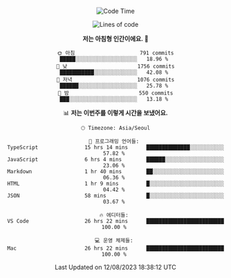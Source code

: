 <div align="center">

<br />

 <!--START_SECTION:waka-->
![Code Time](http://img.shields.io/badge/Code%20Time-1%2C166%20hrs%2019%20mins-blue)

![Lines of code](https://img.shields.io/badge/%EC%A0%80%EB%8A%94%20%EC%97%AC%ED%83%9C%EA%B9%8C%EC%A7%80%20-3.4%20million%20%EC%A4%84%EC%9D%98%20%EC%BD%94%EB%93%9C%EB%A5%BC%20%EC%9E%91%EC%84%B1%ED%96%88%EC%96%B4%EC%9A%94.-blue)

**저는 아침형 인간이에요. 🐤** 

```text
🌞 아침                     791 commits         █████░░░░░░░░░░░░░░░░░░░░   18.96 % 
🌆 낮　                     1756 commits        ███████████░░░░░░░░░░░░░░   42.08 % 
🌃 저녁                     1076 commits        ██████░░░░░░░░░░░░░░░░░░░   25.78 % 
🌙 밤　                     550 commits         ███░░░░░░░░░░░░░░░░░░░░░░   13.18 % 
```


📊 **저는 이번주를 이렇게 시간을 보냈어요.** 

```text
🕑︎ Timezone: Asia/Seoul

💬 프로그래밍 언어들: 
TypeScript               15 hrs 14 mins      ██████████████░░░░░░░░░░░   57.82 % 
JavaScript               6 hrs 4 mins        ██████░░░░░░░░░░░░░░░░░░░   23.06 % 
Markdown                 1 hr 40 mins        ██░░░░░░░░░░░░░░░░░░░░░░░   06.36 % 
HTML                     1 hr 9 mins         █░░░░░░░░░░░░░░░░░░░░░░░░   04.42 % 
JSON                     58 mins             █░░░░░░░░░░░░░░░░░░░░░░░░   03.67 % 

🔥 에디터들: 
VS Code                  26 hrs 22 mins      █████████████████████████   100.00 % 

💻 운영 체제들: 
Mac                      26 hrs 22 mins      █████████████████████████   100.00 % 
```


 Last Updated on 12/08/2023 18:38:12 UTC
<!--END_SECTION:waka-->

</div>
